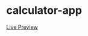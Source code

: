 # calculator-app

<a href="https://zippy-flan-646aae.netlify.app/" target="__main" >Live Preview</a>
